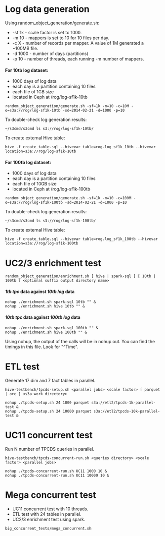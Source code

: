 # Log data generation

Using random_object_generation/generate.sh:
  * -sf 1k - scale factor is set to 1000.
  * -m 10 - mappers is set to 10 for 10 files per day.
  * -c X - number of records per mapper. A value of 1M generated a ~100MB file.
  * -d 1000 - number of days (partitions)
  * -p 10 - number of threads, each running -m number of mappers.

#### For 10tb log dataset:

  * 1000 days of log data  
  * each day is a partition containing 10 files  
  * each file of 1GB size  
  * located in Ceph at /rog/log-sf1k-10tb  

`random_object_generation/generate.sh -sf=1k -m=10 -c=10M -o=s3a://rog/log-sf1k-10tb -sd=2014-02-21 -d=1000 -p=10`

To double-check log generation results:  

`~/s3cmd/s3cmd ls s3://rog/log-sf1k-10tb/`

To create external Hive table:  

`hive -f create_table.sql --hivevar table=rog.log_sf1k_10tb --hivevar location=s3a://rog/log-sf1k-10tb`

#### For 100tb log dataset:

  * 1000 days of log data  
  * each day is a partition containing 10 files  
  * each file of 10GB size  
  * located in Ceph at /rog/log-sf1k-100tb  

`random_object_generation/generate.sh -sf=1k -m=10 -c=100M -o=s3a://rog/log-sf1k-100tb -sd=2014-02-21 -d=1000 -p=10`

To double-check log generation results:  

`~/s3cmd/s3cmd ls s3://rog/log-sf1k-100tb/`

To create external Hive table:  

`hive -f create_table.sql --hivevar table=rog.log_sf1k_100tb --hivevar location=s3a://rog/log-sf1k-100tb`

# UC2/3 enrichment test

`random_object_generation/enrichment.sh [ hive | spark-sql ] [ 10tb | 100tb ] <optional suffix output directory name>`  

#### _1tb tpc_ data against _10tb log_ data

`nohup ./enrichment.sh spark-sql 10tb "" &`  
`nohup ./enrichment.sh hive 10tb "" &`  

#### _10tb tpc_ data against _100tb log_ data

`nohup ./enrichment.sh spark-sql 100tb "" &`  
`nohup ./enrichment.sh hive 100tb "" &`  

Using nohup, the output of the calls will be in nohup.out. You can find the timings in this file. Look for "^Time".

# ETL test

Generate 17 dim and 7 fact tables in parallel.  

`hive-testbench/tpcds-setup.sh <parallel jobs> <scale factor> [ parquet | orc ] <s3a work directory>`  

`nohup ./tpcds-setup.sh 24 1000 parquet s3a://etl2/tpcds-1k-parallel-test &`  
`nohup ./tpcds-setup.sh 24 10000 parquet s3a://etl2/tpcds-10k-parallel-test &`  

# UC11 concurrent test

Run N number of TPCDS queries in parallel.  

`hive-testbench/tpcds-concurrent-run.sh <queries directory> <scale factor> <parallel jobs>`  

`nohup ./tpcds-concurrent-run.sh UC11 1000 10 &`  
`nohup ./tpcds-concurrent-run.sh UC11 10000 10 &`  

# Mega concurrent test

* UC11 concurrent test with 10 threads.
* ETL test with 24 tables in parallel.
* UC2/3 enrichment test using spark.

`big_concurrent_tests/mega_concurrent.sh`

